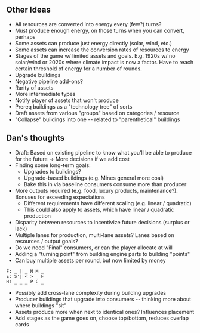 ## Other Ideas
- All resources are converted into energy every (few?) turns?
- Must produce enough energy, on those turns when you can convert, perhaps
- Some assets can produce just energy directly (solar, wind, etc.)
- Some assets can increase the conversion rates of resources to energy
- Stages of the game w/ limited assets and goals. E.g. 1920s w/ no solar/wind or
    2020s where climate impact is now a factor. Have to reach certain threshold
    of energy for a number of rounds.
- Upgrade buildings
- Negative pipeline add-ons?
- Rarity of assets
- More intermediate types
- Notify player of assets that won't produce
- Prereq buildings as a "technology tree" of sorts
- Draft assets from various "groups" based on categories / resource
- "Collapse" buildings into one -- related to "parenthetical" buildings

## Dan's thoughts
 - Draft: Based on existing pipeline to know what you'll be able to produce for
     the future -> More decisions if we add cost
 - Finding some long-term goals:
    - Upgrades to buildings?
    - Upgrade-based buildings (e.g. Mines general more coal)
    - Bake this in via baseline consumers consume more  than producer
 - More outputs required (e.g. food, luxury products, maintenance?). Bonuses for
     exceeding expectations
     - Different requirements have different scaling (e.g. linear / quadratic)
     - This could also apply to assets, which have linear / quadratic production
 - Disparity between resources to incentivize future decisions (surplus or lack)
 - Multiple lanes for production, multi-lane assets? Lanes based on resources /
     output goals?
 - Do we need "Final" consumers, or can the player allocate at will
 - Adding a "turning point" from building engine parts to building "points"
 - Can buy multiple assets per round, but now limited by money

```
F: _ | _ M M _
E: S'| < > _ F
H: _ _ _ P C _
```

- Possibly add cross-lane complexity during building upgrades
- Producer buildings that upgrade into consumers -- thinking more about where
    buildings "sit"
- Assets produce more when next to identical ones? Influences placement
- Add stages as the game goes on, choose top/bottom, reduces overlap cards
